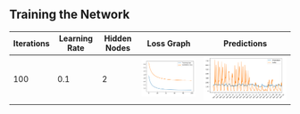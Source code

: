 

## Training the Network

| Iterations | Learning Rate | Hidden Nodes | Loss Graph | Predictions |
| ---------- | ------------- | ------------ | ---------- | ----------- |
| 100 | 0.1 | 2 | ![LG1](LG1.png) | ![P1](P1.png) |
